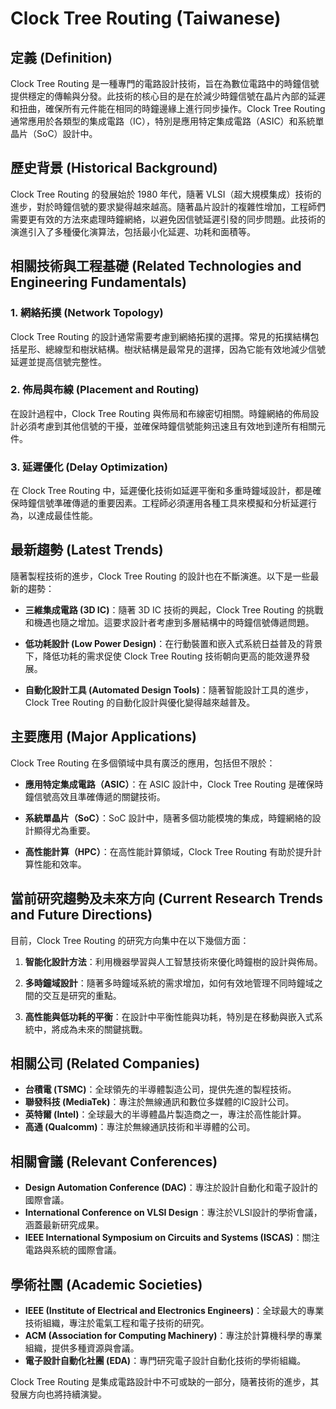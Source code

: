 # Clock Tree Routing (Taiwanese)

## 定義 (Definition)

Clock Tree Routing 是一種專門的電路設計技術，旨在為數位電路中的時鐘信號提供穩定的傳輸與分發。此技術的核心目的是在於減少時鐘信號在晶片內部的延遲和扭曲，確保所有元件能在相同的時鐘邊緣上進行同步操作。Clock Tree Routing 通常應用於各類型的集成電路（IC），特別是應用特定集成電路（ASIC）和系統單晶片（SoC）設計中。

## 歷史背景 (Historical Background)

Clock Tree Routing 的發展始於 1980 年代，隨著 VLSI（超大規模集成）技術的進步，對於時鐘信號的要求變得越來越高。隨著晶片設計的複雜性增加，工程師們需要更有效的方法來處理時鐘網絡，以避免因信號延遲引發的同步問題。此技術的演進引入了多種優化演算法，包括最小化延遲、功耗和面積等。

## 相關技術與工程基礎 (Related Technologies and Engineering Fundamentals)

### 1. 網絡拓撲 (Network Topology)

Clock Tree Routing 的設計通常需要考慮到網絡拓撲的選擇。常見的拓撲結構包括星形、總線型和樹狀結構。樹狀結構是最常見的選擇，因為它能有效地減少信號延遲並提高信號完整性。

### 2. 佈局與布線 (Placement and Routing)

在設計過程中，Clock Tree Routing 與佈局和布線密切相關。時鐘網絡的佈局設計必須考慮到其他信號的干擾，並確保時鐘信號能夠迅速且有效地到達所有相關元件。

### 3. 延遲優化 (Delay Optimization)

在 Clock Tree Routing 中，延遲優化技術如延遲平衡和多重時鐘域設計，都是確保時鐘信號準確傳遞的重要因素。工程師必須運用各種工具來模擬和分析延遲行為，以達成最佳性能。

## 最新趨勢 (Latest Trends)

隨著製程技術的進步，Clock Tree Routing 的設計也在不斷演進。以下是一些最新的趨勢：

- **三維集成電路 (3D IC)**：隨著 3D IC 技術的興起，Clock Tree Routing 的挑戰和機遇也隨之增加。這要求設計者考慮到多層結構中的時鐘信號傳遞問題。
  
- **低功耗設計 (Low Power Design)**：在行動裝置和嵌入式系統日益普及的背景下，降低功耗的需求促使 Clock Tree Routing 技術朝向更高的能效邊界發展。

- **自動化設計工具 (Automated Design Tools)**：隨著智能設計工具的進步，Clock Tree Routing 的自動化設計與優化變得越來越普及。

## 主要應用 (Major Applications)

Clock Tree Routing 在多個領域中具有廣泛的應用，包括但不限於：

- **應用特定集成電路（ASIC）**：在 ASIC 設計中，Clock Tree Routing 是確保時鐘信號高效且準確傳遞的關鍵技術。

- **系統單晶片（SoC）**：SoC 設計中，隨著多個功能模塊的集成，時鐘網絡的設計顯得尤為重要。

- **高性能計算（HPC）**：在高性能計算領域，Clock Tree Routing 有助於提升計算性能和效率。

## 當前研究趨勢及未來方向 (Current Research Trends and Future Directions)

目前，Clock Tree Routing 的研究方向集中在以下幾個方面：

1. **智能化設計方法**：利用機器學習與人工智慧技術來優化時鐘樹的設計與佈局。

2. **多時鐘域設計**：隨著多時鐘域系統的需求增加，如何有效地管理不同時鐘域之間的交互是研究的重點。

3. **高性能與低功耗的平衡**：在設計中平衡性能與功耗，特別是在移動與嵌入式系統中，將成為未來的關鍵挑戰。

## 相關公司 (Related Companies)

- **台積電 (TSMC)**：全球領先的半導體製造公司，提供先進的製程技術。
- **聯發科技 (MediaTek)**：專注於無線通訊和數位多媒體的IC設計公司。
- **英特爾 (Intel)**：全球最大的半導體晶片製造商之一，專注於高性能計算。
- **高通 (Qualcomm)**：專注於無線通訊技術和半導體的公司。

## 相關會議 (Relevant Conferences)

- **Design Automation Conference (DAC)**：專注於設計自動化和電子設計的國際會議。
- **International Conference on VLSI Design**：專注於VLSI設計的學術會議，涵蓋最新研究成果。
- **IEEE International Symposium on Circuits and Systems (ISCAS)**：關注電路與系統的國際會議。

## 學術社團 (Academic Societies)

- **IEEE (Institute of Electrical and Electronics Engineers)**：全球最大的專業技術組織，專注於電氣工程和電子技術的研究。
- **ACM (Association for Computing Machinery)**：專注於計算機科學的專業組織，提供多種資源與會議。
- **電子設計自動化社團 (EDA)**：專門研究電子設計自動化技術的學術組織。

Clock Tree Routing 是集成電路設計中不可或缺的一部分，隨著技術的進步，其發展方向也將持續演變。